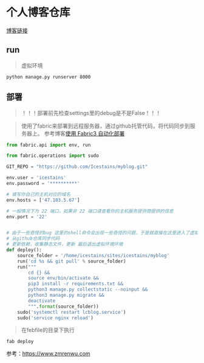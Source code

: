 # 个人博客仓库
[博客链接](http://47.103.5.67/)


## run
> 虚拟环境
```shell
python manage.py runserver 8000
```


## 部署
> ！！！部署前先检查settings里的debug是不是False！！！

> 使用了fabric来部署到远程服务器，通过github托管代码，将代码同步到服务器上。
参考博客[使用 Fabric3 自动化部署](https://blog.csdn.net/qq_41854273/article/details/83344255)

```python
from fabric.api import env, run

from fabric.operations import sudo

GIT_REPO = "https://github.com/Icestains/myblog.git"

env.user = 'icestains'
env.password = '**********'

# 填写你自己的主机对应的域名
env.hosts = ['47.103.5.67']

# 一般情况下为 22 端口，如果非 22 端口请查看你的主机服务提供商提供的信息
env.port = '22'


# 由于一些奇怪的bug 这里的shell命令会出现一些奇怪的问题，于是就直接在这里进入了虚拟环境
# 从github仓库同步代码
# 更新依赖，收集静态文件，更新 最后退出虚拟环境环境
def deploy():
    source_folder = '/home/icestains/sites/icestains/myblog'
    run('cd %s && git pull' % source_folder)
    run("""
        cd {} &&
        source env/bin/activate &&
        pip3 install -r requirements.txt &&
        python3 manage.py collectstatic --noinput &&
        python3 manage.py migrate &&
        deactivate
        """.format(source_folder))
    sudo('systemctl restart lcblog.service')
    sudo('service nginx reload')

```

> 在febfile的目录下执行
```shell
fab deploy
```




参考：https://www.zmrenwu.com